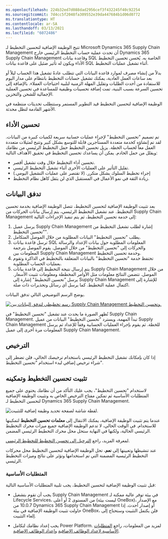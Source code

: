 ```yaml
---
ms.openlocfilehash: 224b32ed7d088dad2956cef3f432245f40c92254
ms.sourcegitcommit: 7d4cc5f2048fa309552e39da447684b1d06d0772
ms.translationtype: HT
ms.contentlocale: ar-SA
ms.lasthandoff: 03/13/2021
ms.locfileid: "6072486"
---
```

تتيح الوظيفة الإضافية لتحسين التخطيط لـ Microsoft Dynamics 365 Supply Chain Management أن تحدث عملية حساب التخطيط الرئيسي خارج Dynamics 365 Supply Chain Management وقاعدة بيانات SQL الخاصة به. يُحسن تحسين التخطيط الأداء ويكون له تأثير ضئيل على قاعدة بيانات SQL أثناء تشغيل عمليات التخطيط. 

بدلاً من إنشاء مصرف لموارد قاعدة البيانات التي تتطلب عادةً تشغيل هذا الحساب ليلاً أو بعد ساعات العمل العادية، يمكنك تشغيل حسابات التخطيط بانتظام على مدار اليوم للاستفادة من أحدث الطلبات وتقليل المهلة الزمنية لتلبية احتياجات العملاء. بالإضافة إلى تحسين السرعة بسبب البنية، تمت إضافة تحسينات وظيفية للمساعدة في تحسين العملية الإجمالية للشحن والتخزين.

الوظيفة الإضافية لتحسين التخطيط قيد التطوير المستمر وستتطلب تحديثات منتظمة في الأشهر القادمة لتظل محدثة. 

## <a name="improved-performance"></a>تحسين الأداء

تم تصميم "تحسين التخطيط" لإجراء عمليات حسابية سريعة لكميات كبيرة من البيانات. لقد تم إنشاؤه كخدمة متعددة المستأجرين قابلة للتوسع بشكل كبير وتتيح لمثيلات متعددة العمل معاً لحساب الخطة. يزيل تحسين التخطيط حمل التخطيط الرئيسي من نظامك ويقلل من حمل الخادم. يمكن أن يساعدك تحسين التخطيط في تحقيق الأهداف التالية:

- تحسين أداء التخطيط خلال وقت تشغيل أقصر.
- تقليل التأثير على العمليات الأخرى أثناء تشغيل التخطيط الرئيسي.
- إجراء تخطيط السلوك بشكل متكرر. (لا تقتصر على عمليات التشغيل اليومي.)
- زيادة الثقة في نمو الأعمال في المستقبل الذي لن يثقل كاهل نظام التخطيط.

## <a name="data-flow"></a>تدفق البيانات

بعد تثبيت الوظيفة الإضافية لتحسين التخطيط، تتصل الوظيفة الإضافية بخدمة تحسين التخطيط. عند تشغيل التخطيط الرئيسي، يتم إرسال بيانات الحركات من Supply Chain Management إلى خدمة تحسين التخطيط، ثم يتم تنفيذ الإجراءات التالية:

1.  يرسل عميل Supply Chain Management إشارة لطلب تشغيل التخطيط من "تحسين التخطيط".
2.  يطلب "تحسين التخطيط" البيانات المطلوبة من خلال الموصل المتكامل.
3.  ترسل قاعدة بيانات SQL المعلومات المطلوبة حول بيانات الإعداد والرسالة والحركات إلى "تحسين التخطيط" من خلال الموصل. يقوم الموصل بترجمة المعلومات بين Supply Chain Management وخدمة تحسين التخطيط.
4.  تحتفظ خدمة "تحسين التخطيط" بالبيانات المتعلقة بالتخطيط في الذاكرة وتقوم بعمليات الحساب المطلوبة.
5.  يتم إرسال نتيجة التخطيط إلى قاعدة بيانات Supply Chain Management من خلال الموصل. تتضمن النتائج معلومات مثل الأوامر المخططة ومعلومات تثبيت الأسعار. يرسل "تحسين التخطيط" إشارة إلى Supply Chain Management للإشارة إلى اكتمال عملية التخطيط. كما يرسل أي رسائل وتحذيرات ذات صلة.

يوضح الرسم التوضيحي التالي تدفق البيانات.

[![رسم تخطيطي لتدفق البيانات بين Supply Chain Management وتحسين التخطيط.](../media/dataflow-c.png)](../media/dataflow-c.png#lightbox)

تُظهر الصورة ما يحدث عند تشغيل "تحسين التخطيط" في Supply Chain Management. تبدأ المهمة، ويسترد "تحسين التخطيط" البيانات من عميل Supply Chain Management للخطة. ثم يقوم بإجراء العمليات الحسابية وفقاً للإعداد ثم يرسل المعلومات مرة أخرى إلى عميل Supply Chain Management. 

## <a name="licensing"></a>الترخيص
إذا كان بإمكانك تشغيل التخطيط الرئيسي باستخدام ترخيصك الحالي، فلن تضطر إلى شراء ترخيص إضافي لبدء استخدام "تحسين التخطيط".

## <a name="install-and-enable-planning-optimization"></a>تثبيت تحسين التخطيط وتمكينه
لاستخدام "تحسين التخطيط"، يجب عليك التأكد من أن نظامك يحتوي على جميع المتطلبات الأساسية ثم تمكين مفتاح الترخيص الخاص به وتثبيت الوظيفة الإضافية لتحسين التخطيط لـ Dynamics 365 Supply Chain Management.

![لقطة شاشة لصفحة تحديد وظيفة إضافية للتثبيت.](../media/add-in-ssm.png)

عندما يتم تثبيت الوظيفة الإضافية، يمكنك الانتقال إلى **معلمات تحسين التخطيط** لتمكينها للاستخدام. في الوقت الحالي، لا تدعم الوظيفة الإضافية جميع ميزات محرك التخطيط الرئيسي الحالية، ولكنها في النهاية ستحل محل محرك التخطيط الرئيسي المضمن. 

لمعرفة المزيد، راجع [الترحيل إلى تحسين التخطيط للتخطيط الرئيسي](https://docs.microsoft.com/dynamics365/supply-chain/master-planning/new-master-planning-engine/?azure-portal=true).

عند تنشيطها وتعيينها إلى **نعم**، تحل الوظيفة الإضافية لتحسين التخطيط محل محركات التخطيط الرئيسية المضمنة التي تم استخدامها وتؤثر على نتائج وميزات التخطيط الرئيسي.
 
### <a name="prerequisites"></a>المتطلبات الأساسية
قبل تثبيت الوظيفة الإضافية لتحسين التخطيط، يجب تلبية المتطلبات الأساسية التالية:

- يجب أن تقوم بتشغيل Supply Chain Management في بيئة توفر عالية ممكنة لـ Lifecycle Services، من المستوى 2 أو أعلى (ليست بيئة OneBox)، مع الإصدار 10.0.7 من Dynamics 365 Supply Chain Management أو إصدار أحدث. إذا حاولت تثبيت الوظيفة الإضافية في بيئة OneBox، فلن يكتمل التثبيت وستحتاج إلى إلغاء التثبيت.

- يجب إعداد نظامك لتكامل Power Platform. لمزيد من المعلومات، راجع [المتطلبات الأساسية لإعداد الوظائف الإضافية](https://docs.microsoft.com/dynamics365/fin-ops-core/dev-itpro/power-platform/add-ins-overview#prerequisites-for-setting-up-add-ins/?azure-portal=true) و[إعداد الوظائف الإضافية](https://docs.microsoft.com/dynamics365/fin-ops-core/dev-itpro/power-platform/add-ins-overview#set-up-add-ins/?azure-portal=true).